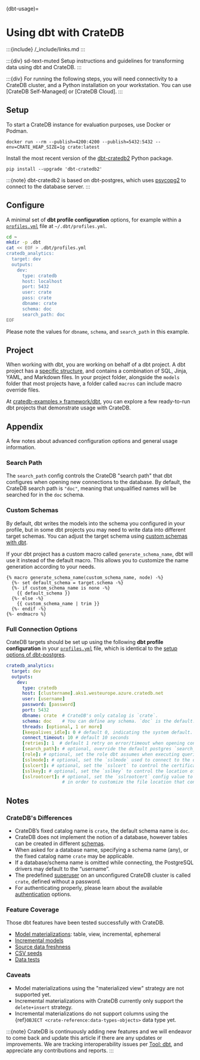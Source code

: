 (dbt-usage)=
# Using dbt with CrateDB

:::{include} /_include/links.md
:::

:::{div} sd-text-muted
Setup instructions and guidelines for transforming data using dbt and CrateDB.
:::

:::{div}
For running the following steps, you will need connectivity to a CrateDB
cluster, and a Python installation on your workstation. You can use
[CrateDB Self-Managed] or [CrateDB Cloud].
:::

## Setup

To start a CrateDB instance for evaluation purposes, use Docker or Podman.
```shell
docker run --rm --publish=4200:4200 --publish=5432:5432 --env=CRATE_HEAP_SIZE=1g crate:latest
```

Install the most recent version of the [dbt-cratedb2] Python package.
```shell
pip install --upgrade 'dbt-cratedb2'
```
:::{note}
dbt-cratedb2 is based on dbt-postgres, which uses [psycopg2] to connect to
the database server.
:::

## Configure
A minimal set of **dbt profile configuration** options, for example within a
[`profiles.yml`] file at `~/.dbt/profiles.yml`.
```bash
cd ~
mkdir -p .dbt
cat << EOF > .dbt/profiles.yml
cratedb_analytics:
  target: dev
  outputs:
    dev:
      type: cratedb
      host: localhost
      port: 5432
      user: crate
      pass: crate
      dbname: crate
      schema: doc
      search_path: doc
EOF
```
Please note the values for `dbname`, `schema`, and `search_path` in this example.

## Project
When working with dbt, you are working on behalf of a dbt project.
A dbt project has a [specific structure][dbt-project-structure], and contains a
combination of SQL, Jinja, YAML, and Markdown files.
In your project folder, alongside the `models` folder that most projects have,
a folder called `macros` can include macro override files.

At [cratedb-examples » framework/dbt], you can explore a few ready-to-run dbt
projects that demonstrate usage with CrateDB.

## Appendix

A few notes about advanced configuration options and general usage
information.

### Search Path
The `search_path` config controls the CrateDB "search path" that dbt configures
when opening new connections to the database. By default, the CrateDB search
path is `"doc"`, meaning that unqualified <Term id="table" /> names will be
searched for in the `doc` schema.

### Custom Schemas
By default, dbt writes the models into the schema you configured in your
profile, but in some dbt projects you may need to write data into different
target schemas. You can adjust the target schema using [custom schemas with
dbt].

If your dbt project has a custom macro called `generate_schema_name`, dbt
will use it instead of the default macro. This allows you to customize
the name generation according to your needs.

```jinja
{% macro generate_schema_name(custom_schema_name, node) -%}
  {%- set default_schema = target.schema -%}
  {%- if custom_schema_name is none -%}
    {{ default_schema }}
  {%- else -%}
    {{ custom_schema_name | trim }}
  {%- endif -%}
{%- endmacro %}
```

### Full Connection Options
CrateDB targets should be set up using the following **dbt profile configuration** in
your [`profiles.yml`] file, which is identical to the [setup options of dbt-postgres].
```yaml
cratedb_analytics:
  target: dev
  outputs:
    dev:
      type: cratedb
      host: [clustername].aks1.westeurope.azure.cratedb.net
      user: [username]
      password: [password]
      port: 5432
      dbname: crate  # CrateDB's only catalog is `crate`.
      schema: doc    # You can define any schema. `doc` is the default.
      threads: [optional, 1 or more]
      [keepalives_idle]: 0 # default 0, indicating the system default.
      connect_timeout: 10 # default 10 seconds
      [retries]: 1  # default 1 retry on error/timeout when opening connections
      [search_path]: # optional, override the default postgres `search_path`
      [role]: # optional, set the role dbt assumes when executing queries
      [sslmode]: # optional, set the `sslmode` used to connect to the database
      [sslcert]: # optional, set the `sslcert` to control the certificate file location
      [sslkey]: # optional, set the `sslkey` to control the location of the private key
      [sslrootcert]: # optional, set the `sslrootcert` config value to a new file path
                     # in order to customize the file location that contain root certificates
```


## Notes

### CrateDB's Differences
- CrateDB’s fixed catalog name is `crate`, the default schema name is `doc`.
- CrateDB does not implement the notion of a database, however tables can be created in different [schemas](https://cratedb.com/docs/crate/reference/en/latest/general/ddl/create-table.html#ddl-create-table-schemas).
- When asked for a database name, specifying a schema name (any), or the fixed catalog name `crate` may be applicable.
- If a database/schema name is omitted while connecting, the PostgreSQL drivers may default to the “username”.
- The predefined [superuser](https://cratedb.com/docs/crate/reference/en/latest/admin/user-management.html#administration-user-management) on an unconfigured CrateDB cluster is called `crate`, defined without a password.
- For authenticating properly, please learn about the available [authentication](https://cratedb.com/docs/crate/reference/en/latest/admin/auth/index.html#admin-auth) options.

### Feature Coverage
Those dbt features have been tested successfully with CrateDB.

* [Model materializations](https://docs.getdbt.com/docs/build/materializations):
  table, view, incremental, ephemeral
* [Incremental models](https://docs.getdbt.com/docs/build/incremental-models-overview)
* [Source data freshness](https://docs.getdbt.com/docs/build/sources#source-data-freshness)
* [CSV seeds](https://docs.getdbt.com/docs/build/seeds)
* [Data tests](https://docs.getdbt.com/docs/build/tests)

### Caveats
- Model materializations using the "materialized view" strategy are
  not supported yet.
- Incremental materializations with CrateDB currently only support the
  `delete+insert` strategy.
- Incremental materializations do not support columns using the
  {ref}`OBJECT <crate-reference:data-types-objects>` data type yet.


:::{note}
CrateDB is continuously adding new features and we will endeavor to come
back and update this article if there are any updates or improvements.
We are tracking interoperability issues per [Tool: dbt], and appreciate
any contributions and reports.
:::


[cratedb-examples » framework/dbt]: https://github.com/crate/cratedb-examples/tree/main/framework/dbt/
[custom schemas with dbt]: https://docs.getdbt.com/docs/build/custom-schemas
[dbt]: https://www.getdbt.com/
[dbt-cratedb2]: https://pypi.org/project/dbt-cratedb2/
[dbt-project-structure]: https://docs.getdbt.com/guides/best-practices/how-we-structure/1-guide-overview
[`profiles.yml`]: https://docs.getdbt.com/docs/core/connect-data-platform/profiles.yml
[psycopg2]: https://pypi.org/project/psycopg2/
[setup options of dbt-postgres]: https://docs.getdbt.com/docs/core/connect-data-platform/postgres-setup
[Tool: dbt]: https://github.com/crate/crate/labels/tool%3A%20dbt
